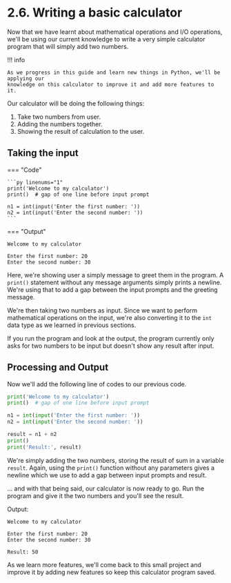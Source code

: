# 2.6. Writing a basic calculator
Now that we have learnt about mathematical operations and I/O operations, we'll be using
our current knowledge to write a very simple calculator program that will simply add two
numbers.

!!! info

    As we progress in this guide and learn new things in Python, we'll be applying our
    knowledge on this calculator to improve it and add more features to it.

Our calculator will be doing the following things:

1. Take two numbers from user.
2. Adding the numbers together.
3. Showing the result of calculation to the user.

## Taking the input
=== "Code"

    ```py linenums="1"
    print('Welcome to my calculator')
    print()  # gap of one line before input prompt

    n1 = int(input('Enter the first number: '))
    n2 = int(input('Enter the second number: '))
    ```

=== "Output"

    Welcome to my calculator

    Enter the first number: 20
    Enter the second number: 30

Here, we're showing user a simply message to greet them in the program. A `print()` statement
without any message arguments simply prints a newline. We're using that to add a gap between
the input prompts and the greeting message.

We're then taking two numbers as input. Since we want to perform mathematical operations on
the input, we're also converting it to the `int` data type as we learned in previous sections.

If you run the program and look at the output, the program currently only asks for two numbers
to be input but doesn't show any result after input.

## Processing and Output
Now we'll add the following line of codes to our previous code.
```py linenums="1" hl_lines="7 8 9"
print('Welcome to my calculator')
print()  # gap of one line before input prompt

n1 = int(input('Enter the first number: '))
n2 = int(input('Enter the second number: '))

result = n1 + n2
print()
print('Result:', result)
```

We're simply adding the two numbers, storing the result of sum in a variable `result`. Again,
using the `print()` function without any parameters gives a newline which we use to add a
gap between input prompts and result.

... and with that being said, our calculator is now ready to go. Run the program and give
it the two numbers and you'll see the result.

Output:
```
Welcome to my calculator

Enter the first number: 20
Enter the second number: 30

Result: 50
```
As we learn more features, we'll come back to this small project and improve it by adding
new features so keep this calculator program saved.
